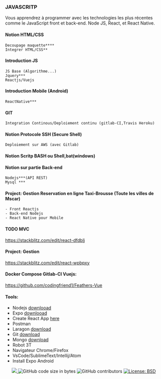 ### JAVASCRITP
Vous apprendrez à programmer avec les technologies les plus récentes comme le JavaScript front et back-end. Node JS, React, et React Native.
#### Notion HTML/CSS 
	Decoupage maquette****
	Integrer HTML/CSS**
#### Introduction JS
	JS Base (Algorithme...)
	Jquery***
	Reactjs/Vuejs
#### Introduction Mobile (Android)
	ReactNative***
#### GIT 
	Integration Continous/Deploiement continu (gitlab-CI,Travis Heroku)
#### Notion Protocole SSH (Secure Shell)
	Deploiement sur AWS (avec Gitlab)
#### Notion Scritp BASH ou Shell,bat(windows)
#### Notion sur partie Back-end 
	Nodejs***(API REST)
	Mysql *** 

#### Project: Gestion Reservation en ligne Taxi-Brousse (Toute les villes de Mscar)
 	- Front Reactjs
 	- Back-end Nodejs
 	- React Native pour Mobile
#### TODO MVC
https://stackblitz.com/edit/react-dfdblj
#### Project: Gestion
https://stackblitz.com/edit/react-wpbpxy

#### Docker Compose Gitlab-CI Vuejs:

https://github.com/codingfriend1/Feathers-Vue
#### Tools:
- Nodejs [downlooad](https://nodejs.org/en/download/)
- Expo [downlooad](https://facebook.github.io/react-native/docs/getting-started)
- Create React App [here](https://github.com/facebook/create-react-app)
- Postman 
- Laragon [download](https://laragon.org/download/index.html)
- Git [download](https://git-scm.com/downloads)
- Mongo [download](https://www.mongodb.com/download-center)
- Robot 3T 
- Navigateur Chrome/Firefox
- VsCode/SublimeText/Intellij/Atom
- Install Expo Android
<p align="center">
  <a href="https://github.com/antonio-nirina/train/commits/master">
    <img src="https://img.shields.io/github/last-commit/antonio-nirina/train.svg" target="_blank" />
  </a>
  <img alt="GitHub code size in bytes" src="https://img.shields.io/github/languages/code-size/antonio-nirina/train">
  <img alt="GitHub contributors" src="https://img.shields.io/github/contributors/antonio-nirina/train">
  <a href="https://github.com/antonio-nirina/train/blob/master/LICENSE">
    <img alt="License: BSD" src="https://img.shields.io/badge/license-BSD-green.svg" target="_blank" />
  </a>


